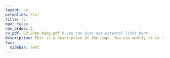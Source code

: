 ```yaml
---
layout: cv
permalink: /cv/
title: cv
nav: false
nav_order: 5
cv_pdf: CV_Zhen Wang.pdf # you can also use external links here
description: This is a description of the page. You can modify it in '_pages/cv.md'. You can also change or remove the top pdf download button.
toc:
  sidebar: left
---
```

